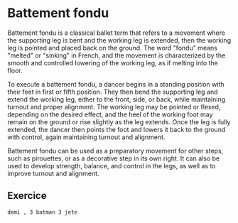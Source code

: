 # Battement fondu

Battement fondu is a classical ballet term that refers to a movement where the supporting leg is bent and the working leg is extended, then the working leg is pointed and placed back on the ground. The word "fondu" means "melted" or "sinking" in French, and the movement is characterized by the smooth and controlled lowering of the working leg, as if melting into the floor.

To execute a battement fondu, a dancer begins in a standing position with their feet in first or fifth position. They then bend the supporting leg and extend the working leg, either to the front, side, or back, while maintaining turnout and proper alignment. The working leg may be pointed or flexed, depending on the desired effect, and the heel of the working foot may remain on the ground or rise slightly as the leg extends. Once the leg is fully extended, the dancer then points the foot and lowers it back to the ground with control, again maintaining turnout and alignment.

Battement fondu can be used as a preparatory movement for other steps, such as pirouettes, or as a decorative step in its own right. It can also be used to develop strength, balance, and control in the legs, as well as to improve turnout and alignment.




## **Exercice**

```bash
demi , 3 batman 3 jete
```
